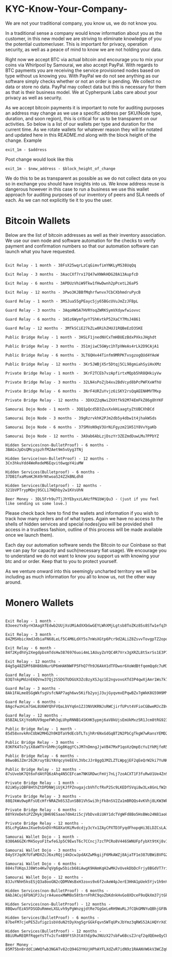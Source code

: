# KYC-Know-Your-Company-

We are not your traditional company, you know us, we do not know you. 

In a traditional sense a company would know information about you as the customer, in this new
model we are striving to eliminate knowledge of you the potential customer/user. This is important
for privacy, operation security, as well as a peace of mind to know we are not holding your data.


Right now we accept BTC via actual bitcoin and encourage you to mix your coins via Whirlpool by 
Samourai, we also accept PayPal. With regards to BTC payments you are receiving the service provisioned
nodes based on type without us knowing you. With PayPal we do not see anything as our software simply 
checks whether or not an order is pending. We collect no data or store no data. PayPal may collect 
data but this is necessary for them as that is their business model. We at Cypherpunk Labs care about 
your privacy as well as security. 

As we accept bitcoin payments it is important to note for auditing purposes an address may change as we
use a specific address per SKU(Node type, duration, and soon region), this is critical for us to be transparent
on our activities. So below is a list of our wallets per type and duration for the current time. As we rotate
wallets for whatever reason they will be notated and updated here in this README.md along with the block
height of the change. Example

```
exit_1m - $address

```

Post change would look like this

```
exit_1m - $new_address - $block_height_of_change

```


We do this to be as transparent as possible as we do not collect data on you so in exchange you should have insights into us.
We know address reuse is dangerous however in this case to run a business we use this wallet approach for auditing purposes 
of our inventory of peers and SLA needs of each. As we can not explicitly tie it to you the user. 


# Bitcoin Wallets

Below are the list of bitcoin addresses as well as their inventory association. We use our own node and software automation
for the checks to verify payment and confirmation numbers so that our automation software can launch what you have requested.


```

Exit Relay - 1 month - 38FsX25wqrLzCqGimvfimYNKLyMS38UqQq

Exit Relay - 3 months - 3AacCXf7rx17Q47wXNWkHDG28A13AupfcD

Exit Relay - 6 months - 3APDUzVhiW9Tkw1fHwDwnh2pPcetL26aP5

Exit Relay - 12 months - 3Pwo3KJBBfMqhrfwnvx7CbCXbhmdruPycB

Guard Relay - 1 month - 3MSJua55gPEayc5jy65BGcUVuJmZzJFBpL

Guard Relay - 3 months - 3AqoHW5A7HVRYoqZWRKSymVXdywfwiovvc

Guard Relay - 6 months - 3A5z6WymfgvY7ShKvtkP52XaCY7MsJ4861

Guard Relay - 12 months - 3MfkSCiE27kZLw8RihZHUJ1RQBeEzD3SKE

Public Bridge Relay - 1 month - 3HSLF1jnedNVCxTmHBUEzBdxPXksJHghdt

Public Bridge Relay - 3 months - 351mjiwC5GWyc1hTpVWeAs4rLk2D9CAjA1

Public Bridge Relay - 6 months - 3LT6QHx44Tinfm9MRPKTvsgzogQUd4YAoW

Public Bridge Relay - 12 months - 3Kr5JWBjX5r5Dtqj5CL98gmiahSyiHxXMz

Private Bridge Relay - 1 month -  3KrF2TCEb7vzApfirtxMQpb5hR8QHkiyVw

Private Bridge Relay - 3 months - 32LN4sPoZjb4xv2BdVcyd8bPcPWFXxWfhU

Private Bridge Relay - 6 months - 3NrF4URZuYvjz6iSKY2rsQqAEENHMVTMxp

Private Bridge Relay - 12 months - 3DXXZ2qNwiZXXtfk92M74EmFkZ86g8hYKF

Samourai Dojo Node - 1 month - 3QQ1pQcd5D3ZusXxkHiaagtyZtUBCXhBCd

Samourai Dojo Node - 3 months - 39gRzrvkhK2PJm2db5y4dbw1t4jhakWSds

Samourai Dojo Node - 6 months - 37SMVoN9qV3UrNiFgyzm21H51Y8VvYgaKb

Samourai Dojo Node - 12 months - 3A9ab6AbLzjDszYr3ZEZmdDuwLMu7PPbYZ

Hidden Services(non-BulletProof) - 6 months - 3BAGxJpDsQMcyzpzhfM2Aet9m5vUyg3TNj

Hidden Service(non-BulletProof) - 12 months - 3Cn3hkuYdd4WeRedeM6Eqvit6wqpY4iuMW

Hidden Services(Bulletproof) - 6 months - 37DB1fxaMsmKJK49rNtwoaS24Z2kBNLdh8

Hidden Services(Bulletproof) - 12 months - 321bVPTrypMQnj9SCL17NQhby2w1KVsUhN

Beer Money - 3DL5Frh9u7TjJhYEbyxzLAHzfPN1bWjQu3 - (just if you feel like sending us some love.)

```

Please check back here to find the wallets and information if you wish to track how many orders and of what types. Again we have
no access to the shells of hidden services and special nodes(you will be provided shell access in a trustless fashion, outline of this
process will be made available once we launch them). 


Each day our automation software sends the Bitcoin to our Coinbase so that we can pay for capacity and such(necessary fiat usage). We encourage
you to understand we do not want to know you support us with knowing your btc and or order. Keep that to you to protect yourself. 


As we venture onward into this seemingly uncharted territory we will be including as much information for you all to know us, not the other way around. 


# Monero Wallets

```

Exit Relay - 1 month - 83oeezYx8yrH3AagXfEdwb2UUjXsUMiAdXXbGwGEYLWhXMjLgtsb8ToZKz85s8STw1efq3VbF11UnbVivX2XbmtxGsf99gK

Exit Relay - 3 month - 84ZMSHbicXmdJdbiaFN68LeLf5C4M6LdXY5s7nWsXGtp6Pcr9d2ALiZ8ZsvvTovgpTZ2opodB3HuYfCPNSMVB7DV9tkLaVA

Exit Relay - 6 month - 84f2KydhVy2XegdpbsmTdsHw3876976uoi4mL1AUuyZoYQC4R7Vrx3gXRZL8t5xrSs1E3P74GAJ3gfPvxiGb3CDF3MGAc2y

Exit Relay - 12 months - 84g5g48ZGMf68H86bNurUP6mHAKNWFP5FhQ7fh9J6AkH1dTFDwor6XoWdBtfqemQqdc7uM3dwDNBD2H58N9bLXLcN8MLDSK

Guard Relay - 1 month - 83Q7nkpMdznE6QVnw37Qj2S5DGTUDGUX3ZcBzyXSJqz1E2ngvovoXTd3P4qwXjAmr1Ws7k7YKJ7ruPcmc1LiYqQx8teS94g

Guard Relay - 3 months - 8Ak1FALme8SGgWkfsgVsfcNAP7agh6wv5Kifb2yojJ3ujGyqvmxEPqwBZv7gWkK8G59H9MYHqDNBQY6Ko32vidJzVoMKGc9

Guard Relay - 6 months - 8AgcFwzHim7GmL8U6WYQhFVQaLbVYq6n1ZJ3NVUKRNJsRWCjirfUPst4VFioCGBweMJcZ8vka3sf1TeMQhBzdgaLNUpyCDZ

Guard Relay - 12 months - 85BZALSXjYobRUV9qpeFWh3qLUhpRNNB14SKHK5ypmj6aV8kUjsEmUkMxz5R1Jcm8tRG923eh3Aiz2RdKeW8PuzB74qzzJS

Public Bridge Relay - 1 month - 85d58xnvkRnCUbW2MHG2h9KDTaV9dEcbTLTsjhRr6NxGdGqBT2N2PbCgTkgW7wRansYEMD2sypC5m7AGxycuZeu4DargXHQ

Public Bridge Relay - 3 months - 83KFK4To7yiX8aWTVrGhMnjGg8KqgYCsJM7nDmngJjwVB47MxP1qoXzQmpEcYu1YkMjfeR5NgVxtSSBAyiqdmS272gojgaN

Public Bridge Relay - 6 months - 86woBGJZmr262KruytBiYAVqcyVeEEVL3VbcJJr8ggQJMZLZTLWpgjEF2qEeQrW2ki7YuNKzhyUayMKBNJF22B6VJTkxWbm

Public Bridge Relay - 12 months - 87sUvebK7Qt6xFdAtFQ6zAhq4N5CEFcam7NKGRDwcFmVj7nLj7zoACXT1F3fuRwU1Ue4Zn9oA3DTaFNdquhMYJ6bCgo6WUt

Private Bridge Relay - 1 month - 82iWSyiQBF8HthZtDPDNWjiUjKJfPZnugajcbVhTcfRxP2Sc9LKEDfSVqi8w3Lx8GnLfW2mXY8WjK5mL2t8cRmitAcsoLS6

Private Bridge Relay - 3 months - 88QJkWu9wpRfsUEcHfrNRAZk6S3ZunSB81VhSwi3hjFk8nSV2Za1mBRQQs4vKVhj8LKW3WkEVE3qG3eoTDPawsFn54EhRAR

Private Bridge Relay - 6 months - 88YkVeDehiPZZHykjBH69ESaao7dm4zi5cjVbDvx8iUAY1dcTVgWFd8Bo5HsBWo24N81aoUSJLf66a84QfEmfHTr8yaMRvj

Private Bridge Relay - 12 months - 85LcPgGAmxJXue9sGnDVrRG8XatKLMvdcdjy3cYx1ZAyCPXTD3FyqdFhopqHi3ELDZCsLAJuMEHbMJp7i8DvZnN9RS4pfk5

Samourai Wallet Dojo - 1 month - 8386A6GZKrM45oyoF1twfeGJp5C9EwsT6c7CCncj7zcTPCRo8V446SWNUFpfybXt9tKj8v1Vm32ToA62SWr5euo2MBhsfWG

Samourai Wallet Dojo - 3 months - 84ySYJqdKfUfaMDXZcJ6xzRQjj4kDcwJpdAXZwMkgijF6MkAWZj8AjaTF1e387UBWiBVFG2yRyhkCTJJu6ADVmauPPXwfPb

Samourai Wallet Dojo - 6 months - 884sTUKqsJJ8Wto4Kw7qVg6gw5bicb68iAwgK9HAmKqH2wMHJvUvekDbDcFrjy8BGdVT7rimuT8Lg9hBqSmLbBruABfQgRj

Samourai Wallet Dojo - 12 months - 83JuYNhH5ksESjQ3a8ooGN2cQDMVWsBxH3zoxs9x6f2vAeW4pJerE3HHA1pUek5Yjv1h9nVbin5kBXfxyjk1aBTtUD9khzD

Hidden Services(non-BulletProof) - 6 months - 8AbJACuj6FbN1PJJujrA4ueoxMWM8o58tbrnFhRC9qoZbKdnkHvGo8XDceF9oQkXm37jtGkrn5U8qVLuVueRx63kFpGGSoW

Hidden Services(non-BulletProof) - 12 months - 8BQwufEzA5FDSGDuRmmeLXGLvh9yPgWnzgjdtRe7GgGeLeRH9WuRLJfCQkGMNYuQBhjGF8WT3Wg5gYEgKro2dW3yDi2DHrR

Hidden Services(BulletProof) - 6 months - 87beFM7cjePE5Zufigz1sbVduN2tDyXng5grGGkFqvn5WTqUPxJbYmz3qRWS52AiHQYrXd1RboW6cUh8LSxXCbiq3jeAehR

Hidden Services(BulletProof) - 12 months - 8BiURwREQRfRqgeYsTfv2cfx4B9FtSh3tAthEp9wJNUzX27sbFw6BcsZJrqf2qdQEmeQyCb7q9fiGTCWKRuNX7mA73Wy67m

Beer Money - 85M75bn8rddCiWWQfwb3NGATv82cQ94G3YKUjHPhAYFLXdZvR7idN9z1RAANVW6kV3WCZqGgCpHeiLXALb7CUzA91GtLXwp

```

